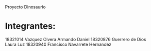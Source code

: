 Proyecto Dinosaurio

Integrantes:
===========================
18321014 Vazquez Olvera Armando Daniel
18320876 Guerrero de Dios Laura Luz
18320940 Francisco Navarrete Hernandez
